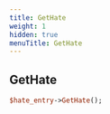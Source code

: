 ```yaml
---
title: GetHate
weight: 1
hidden: true
menuTitle: GetHate
---
```

## GetHate
```perl
$hate_entry->GetHate();
```